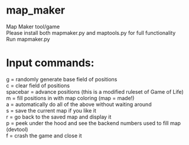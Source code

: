 # map_maker
Map Maker tool/game  
Please install both mapmaker.py and maptools.py for full functionality  
Run mapmaker.py  
# Input commands:  
g = randomly generate base field of positions  
c = clear field of positions  
spacebar = advance positions (this is a modified ruleset of Game of Life)  
m = fill positions in with map coloring (map = made!)  
a = automatically do all of the above without waiting around  
s = save the current map if you like it  
r = go back to the saved map and display it  
p = peek under the hood and see the backend numbers used to fill map (devtool)  
f = crash the game and close it
